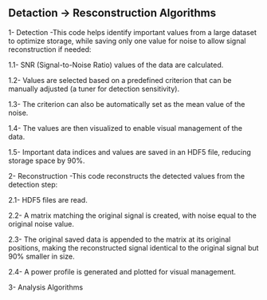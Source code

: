 ## Detaction -> Resconstruction Algorithms
1- Detection -This code helps identify important values from a large dataset to optimize storage, while saving only one value for noise to allow signal reconstruction if needed:

1.1- SNR (Signal-to-Noise Ratio) values of the data are calculated.

1.2- Values are selected based on a predefined criterion that can be manually adjusted (a tuner for detection sensitivity).

1.3- The criterion can also be automatically set as the mean value of the noise.

1.4- The values are then visualized to enable visual management of the data.

1.5- Important data indices and values are saved in an HDF5 file, reducing storage space by 90%.

2- Reconstruction -This code reconstructs the detected values from the detection step:

2.1- HDF5 files are read.

2.2- A matrix matching the original signal is created, with noise equal to the original noise value.

2.3- The original saved data is appended to the matrix at its original positions, making the reconstructed signal identical to the original signal but 90% smaller in size.

2.4- A power profile is generated and plotted for visual management.

3- Analysis Algorithms
